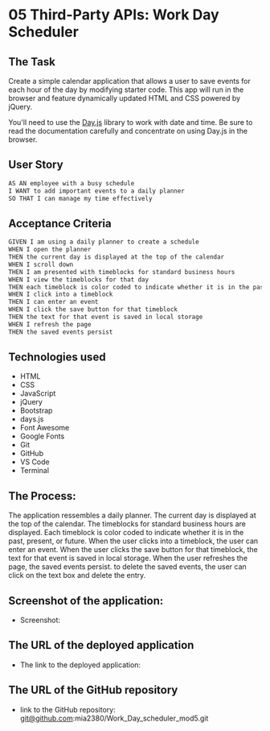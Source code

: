# 05 Third-Party APIs: Work Day Scheduler

## The Task

Create a simple calendar application that allows a user to save events for each hour of the day by modifying starter code. This app will run in the browser and feature dynamically updated HTML and CSS powered by jQuery.

You'll need to use the [Day.js](https://day.js.org/en/) library to work with date and time. Be sure to read the documentation carefully and concentrate on using Day.js in the browser.

## User Story

```md
AS AN employee with a busy schedule
I WANT to add important events to a daily planner
SO THAT I can manage my time effectively
```

## Acceptance Criteria

```md
GIVEN I am using a daily planner to create a schedule
WHEN I open the planner
THEN the current day is displayed at the top of the calendar
WHEN I scroll down
THEN I am presented with timeblocks for standard business hours
WHEN I view the timeblocks for that day
THEN each timeblock is color coded to indicate whether it is in the past, present, or future
WHEN I click into a timeblock
THEN I can enter an event
WHEN I click the save button for that timeblock
THEN the text for that event is saved in local storage
WHEN I refresh the page
THEN the saved events persist
```

## Technologies used

- HTML
- CSS
- JavaScript
- jQuery
- Bootstrap
- days.js
- Font Awesome
- Google Fonts
- Git
- GitHub
- VS Code
- Terminal

## The Process:

The application ressembles a daily planner. The current day is displayed at the top of the calendar. The timeblocks for standard business hours are displayed. Each timeblock is color coded to indicate whether it is in the past, present, or future. When the user clicks into a timeblock, the user can enter an event. When the user clicks the save button for that timeblock, the text for that event is saved in local storage. When the user refreshes the page, the saved events persist. to delete the saved events, the user can click on the text box and delete the entry.

## Screenshot of the application:

- Screenshot:

## The URL of the deployed application

- The link to the deployed application:

## The URL of the GitHub repository

- link to the GitHub repository: git@github.com:mia2380/Work_Day_scheduler_mod5.git
